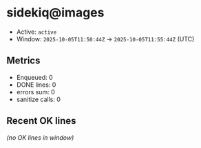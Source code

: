 # sidekiq@images

- Active: `active`
- Window: `2025-10-05T11:50:44Z` → `2025-10-05T11:55:44Z` (UTC)

## Metrics
- Enqueued: 0
- DONE lines: 0
- errors sum: 0
- sanitize calls: 0

## Recent OK lines
_(no OK lines in window)_
